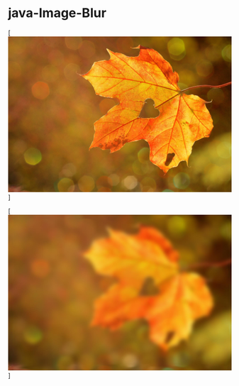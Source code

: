 # java-Image-Blur

[![N|asdf](https://github.com/keepworking/java-Image-Blur/raw/master/A.jpg)]

[![N|asdf](https://github.com/keepworking/java-Image-Blur/raw/master/B.jpg)]

